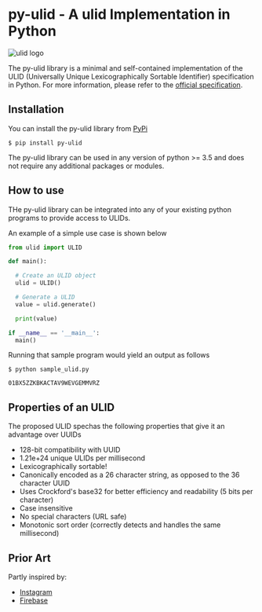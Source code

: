 # py-ulid - A ulid Implementation in Python

![ulid logo](https://raw.githubusercontent.com/tsmanikandan/py-ulid/master/logo.png)

The py-ulid library is a minimal and self-contained implementation of the ULID (Universally Unique Lexicographically Sortable Identifier) specification in Python.
For more information, please refer to the [official specification](https://github.com/ulid/spec).

## Installation

You can install the py-ulid library from [PyPi](https://pypi.org)

```shell
$ pip install py-ulid
```

The py-ulid library can be used in any version of python >= 3.5 and does not require any additional packages or modules.

## How to use

THe py-ulid library can be integrated into any of your existing python programs to provide access to ULIDs.

An example of a simple use case is shown below

```python
from ulid import ULID

def main():

  # Create an ULID object
  ulid = ULID()

  # Generate a ULID
  value = ulid.generate()

  print(value)

if __name__ == '__main__':
  main()
```

Running that sample program would yield an output as follows

```shell
$ python sample_ulid.py

01BX5ZZKBKACTAV9WEVGEMMVRZ
```

## Properties of an ULID

The proposed ULID spechas the following properties that give it an advantage over UUIDs

* 128-bit compatibility with UUID
* 1.21e+24 unique ULIDs per millisecond
* Lexicographically sortable!
* Canonically encoded as a 26 character string, as opposed to the 36 character UUID
* Uses Crockford's base32 for better efficiency and readability (5 bits per character)
* Case insensitive
* No special characters (URL safe)
* Monotonic sort order (correctly detects and handles the same millisecond)

## Prior Art

Partly inspired by:

* [Instagram](http://instagram-engineering.tumblr.com/post/10853187575/sharding-ids-at-instagram)
* [Firebase](https://firebase.googleblog.com/2015/02/the-2120-ways-to-ensure-unique_68.html)